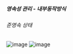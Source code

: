 ##### 영속성 관리 - 내부동작방식
###### 준영속 상태
![image](https://user-images.githubusercontent.com/40969203/105496040-48eff280-5d00-11eb-9fca-d26c73de861d.png)
![image](https://user-images.githubusercontent.com/40969203/105496045-4beae300-5d00-11eb-828a-dc0d07b039d3.png)
